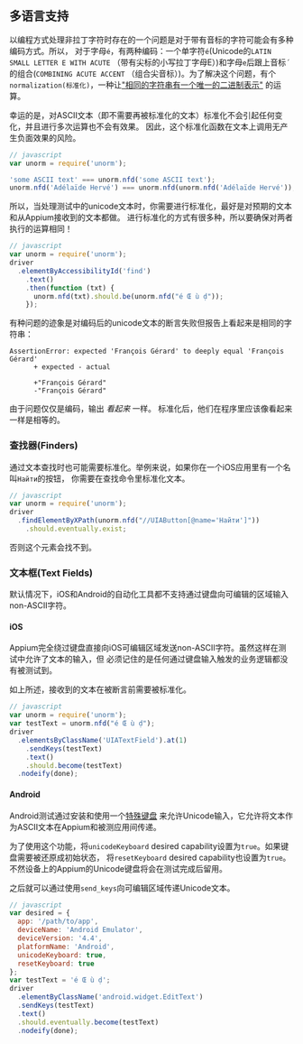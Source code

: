 ## 多语言支持

以编程方式处理非拉丁字符时存在的一个问题是对于带有音标的字符可能会有多种编码方式。所以，
对于字母`é`，有两种编码：一个单字符`é`(Unicode的`LATIN SMALL LETTER E WITH ACUTE`
（带有尖标的小写拉丁字母E）)和字母`e`后跟上音标`́`的组合(`COMBINING ACUTE ACCENT`
（组合尖音标）)。为了解决这个问题，有个`normalization(标准化)`，一种让["相同的字符串有一个唯一的二进制表示"](http://www.unicode.org/reports/tr15/)
的运算。

幸运的是，对ASCII文本（即不需要再被标准化的文本）标准化不会引起任何变化，并且进行多次运算也不会有效果。
因此，这个标准化函数在文本上调用无产生负面效果的风险。

```javascript
// javascript
var unorm = require('unorm');

'some ASCII text' === unorm.nfd('some ASCII text');
unorm.nfd('Adélaïde Hervé') === unorm.nfd(unorm.nfd('Adélaïde Hervé'));
```

所以，当处理测试中的unicode文本时，你需要进行标准化，最好是对预期的文本和从Appium接收到的文本都做。
进行标准化的方式有很多种，所以要确保对两者执行的运算相同！

```javascript
// javascript
var unorm = require('unorm');
driver
  .elementByAccessibilityId('find')
    .text()
    .then(function (txt) {
      unorm.nfd(txt).should.be(unorm.nfd("é Œ ù ḍ"));
    });
```

有种问题的迹象是对编码后的unicode文本的断言失败但报告上看起来是相同的字符串：

```shell
AssertionError: expected 'François Gérard' to deeply equal 'François Gérard'
      + expected - actual

      +"François Gérard"
      -"François Gérard"
```

由于问题仅仅是编码，输出 _看起来_ 一样。 标准化后，他们在程序里应该像看起来一样是相等的。


### 查找器(Finders)

通过文本查找时也可能需要标准化。举例来说，如果你在一个iOS应用里有一个名叫`Найти`的按钮，
你需要在查找命令里标准化文本。

```javascript
// javascript
var unorm = require('unorm');
driver
  .findElementByXPath(unorm.nfd("//UIAButton[@name='Найти']"))
    .should.eventually.exist;
```

否则这个元素会找不到。


### 文本框(Text Fields)

默认情况下，iOS和Android的自动化工具都不支持通过键盘向可编辑的区域输入non-ASCII字符。

#### iOS

Appium完全绕过键盘直接向iOS可编辑区域发送non-ASCII字符。虽然这样在测试中允许了文本的输入，但
必须记住的是任何通过键盘输入触发的业务逻辑都没有被测试到。

如上所述，接收到的文本在被断言前需要被标准化。

```javascript
// javascript
var unorm = require('unorm');
var testText = unorm.nfd("é Œ ù ḍ");
driver
  .elementsByClassName('UIATextField').at(1)
    .sendKeys(testText)
    .text()
    .should.become(testText)
  .nodeify(done);
```

#### Android

Android测试通过安装和使用一个[特殊键盘](https://github.com/appium/io.appium.android.ime)
来允许Unicode输入，它允许将文本作为ASCII文本在Appium和被测应用间传递。

为了使用这个功能，将`unicodeKeyboard` desired capability设置为`true`。如果键盘需要被还原成初始状态，
将`resetKeyboard` desired capability也设置为`true`。不然设备上的Appium的Unicode键盘将会在测试完成后留用。

之后就可以通过使用`send_keys`向可编辑区域传递Unicode文本。

```javascript
// javascript
var desired = {
  app: '/path/to/app',
  deviceName: 'Android Emulator',
  deviceVersion: '4.4',
  platformName: 'Android',
  unicodeKeyboard: true,
  resetKeyboard: true
};
var testText = 'é Œ ù ḍ';
driver
  .elementByClassName('android.widget.EditText')
  .sendKeys(testText)
  .text()
  .should.eventually.become(testText)
  .nodeify(done);
```
